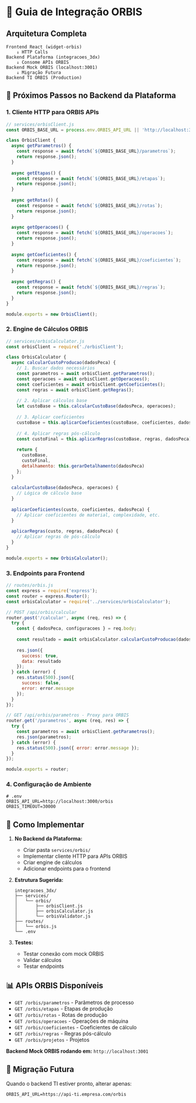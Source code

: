 # 🔗 Guia de Integração ORBIS

## Arquitetura Completa

```
Frontend React (widget-orbis)
    ↓ HTTP Calls
Backend Plataforma (integracoes_3dx) 
    ↓ Consome APIs ORBIS
Backend Mock ORBIS (localhost:3001)
    ↓ Migração Futura
Backend TI ORBIS (Production)
```

## 🎯 Próximos Passos no Backend da Plataforma

### 1. Cliente HTTP para ORBIS APIs
```javascript
// services/orbisClient.js
const ORBIS_BASE_URL = process.env.ORBIS_API_URL || 'http://localhost:3001/orbis';

class OrbisClient {
  async getParametros() {
    const response = await fetch(`${ORBIS_BASE_URL}/parametros`);
    return response.json();
  }
  
  async getEtapas() {
    const response = await fetch(`${ORBIS_BASE_URL}/etapas`);
    return response.json();
  }
  
  async getRotas() {
    const response = await fetch(`${ORBIS_BASE_URL}/rotas`);
    return response.json();
  }
  
  async getOperacoes() {
    const response = await fetch(`${ORBIS_BASE_URL}/operacoes`);
    return response.json();
  }
  
  async getCoeficientes() {
    const response = await fetch(`${ORBIS_BASE_URL}/coeficientes`);
    return response.json();
  }
  
  async getRegras() {
    const response = await fetch(`${ORBIS_BASE_URL}/regras`);
    return response.json();
  }
}

module.exports = new OrbisClient();
```

### 2. Engine de Cálculos ORBIS
```javascript
// services/orbisCalculator.js
const orbisClient = require('./orbisClient');

class OrbisCalculator {
  async calcularCustoProducao(dadosPeca) {
    // 1. Buscar dados necessários
    const parametros = await orbisClient.getParametros();
    const operacoes = await orbisClient.getOperacoes();
    const coeficientes = await orbisClient.getCoeficientes();
    const regras = await orbisClient.getRegras();
    
    // 2. Aplicar cálculos base
    let custoBase = this.calcularCustoBase(dadosPeca, operacoes);
    
    // 3. Aplicar coeficientes
    custoBase = this.aplicarCoeficientes(custoBase, coeficientes, dadosPeca);
    
    // 4. Aplicar regras pós-cálculo
    const custoFinal = this.aplicarRegras(custoBase, regras, dadosPeca);
    
    return {
      custoBase,
      custoFinal,
      detalhamento: this.gerarDetalhamento(dadosPeca)
    };
  }
  
  calcularCustoBase(dadosPeca, operacoes) {
    // Lógica de cálculo base
  }
  
  aplicarCoeficientes(custo, coeficientes, dadosPeca) {
    // Aplicar coeficientes de material, complexidade, etc.
  }
  
  aplicarRegras(custo, regras, dadosPeca) {
    // Aplicar regras de pós-cálculo
  }
}

module.exports = new OrbisCalculator();
```

### 3. Endpoints para Frontend
```javascript
// routes/orbis.js
const express = require('express');
const router = express.Router();
const orbisCalculator = require('../services/orbisCalculator');

// POST /api/orbis/calcular
router.post('/calcular', async (req, res) => {
  try {
    const { dadosPeca, configuracoes } = req.body;
    
    const resultado = await orbisCalculator.calcularCustoProducao(dadosPeca);
    
    res.json({
      success: true,
      data: resultado
    });
  } catch (error) {
    res.status(500).json({
      success: false,
      error: error.message
    });
  }
});

// GET /api/orbis/parametros - Proxy para ORBIS
router.get('/parametros', async (req, res) => {
  try {
    const parametros = await orbisClient.getParametros();
    res.json(parametros);
  } catch (error) {
    res.status(500).json({ error: error.message });
  }
});

module.exports = router;
```

### 4. Configuração de Ambiente
```env
# .env
ORBIS_API_URL=http://localhost:3000/orbis
ORBIS_TIMEOUT=30000
```

## 🚀 Como Implementar

1. **No Backend da Plataforma:**
   - Criar pasta `services/orbis/`
   - Implementar cliente HTTP para APIs ORBIS
   - Criar engine de cálculos
   - Adicionar endpoints para o frontend

2. **Estrutura Sugerida:**
   ```
   integracoes_3dx/
   ├── services/
   │   └── orbis/
   │       ├── orbisClient.js
   │       ├── orbisCalculator.js
   │       └── orbisValidator.js
   ├── routes/
   │   └── orbis.js
   └── .env
   ```

3. **Testes:**
   - Testar conexão com mock ORBIS
   - Validar cálculos
   - Testar endpoints

## 📊 APIs ORBIS Disponíveis

- `GET /orbis/parametros` - Parâmetros de processo
- `GET /orbis/etapas` - Etapas de produção
- `GET /orbis/rotas` - Rotas de produção
- `GET /orbis/operacoes` - Operações de máquina
- `GET /orbis/coeficientes` - Coeficientes de cálculo
- `GET /orbis/regras` - Regras pós-cálculo
- `GET /orbis/projetos` - Projetos

**Backend Mock ORBIS rodando em:** `http://localhost:3001`

## 🔄 Migração Futura

Quando o backend TI estiver pronto, alterar apenas:
```env
ORBIS_API_URL=https://api-ti.empresa.com/orbis
```
